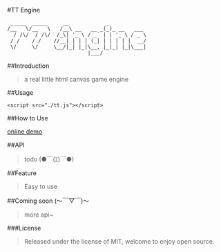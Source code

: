 #TT Engine

	 _____  _____     __            _            
	/__   \/__   \   /__\ __   __ _(_)_ __   ___ 
	  / /\/  / /\/  /_\| '_ \ / _` | | '_ \ / _ \
	 / /    / /    //__| | | | (_| | | | | |  __/
	 \/     \/     \__/|_| |_|\__, |_|_| |_|\___|
	                          |___/              
	

##Introduction

 >a real little html canvas game engine

##Usage

	<script src="./tt.js"></script>

##How to Use

[online demo](http://ftft1885.github.com/TT/demo.html)

##API

 >todo (●￣(ｴ)￣●)	
	
##Feature
	
 >Easy to use

##Coming soon (〜￣▽￣)〜

 >more api~

###License

 >Released under the license of MIT, welcome to enjoy open source.

